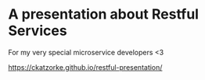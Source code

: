 # A presentation about Restful Services

For my very special microservice developers <3

https://ckatzorke.github.io/restful-presentation/
